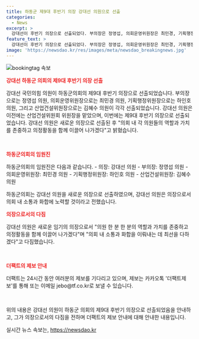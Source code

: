 ```yaml
---
title: 하동군 제9대 후반기 의장 강대선 의원으로 선출
categories:
  - News
excerpt: >
  강대선이 후반기 의장으로 선출되었다. 부의장은 정영섭, 의회운영위원장은 최민경, 기획행정위원장은 하인호, 산업건설위원장은 김혜수로 선출됐다. 강대선은 의원 개개인의 가치를 존중하고 의정활동을 돕겠다고 전했다. 신뢰할 수 있는 제보는 항상 환영된다.
feature_text: >
  강대선이 후반기 의장으로 선출되었다. 부의장은 정영섭, 의회운영위원장은 최민경, 기획행정위원장은 하인호, 산업건설위원장은 김혜수로 선출됐다. 강대선은 의원 개개인의 가치를 존중하고 의정활동을 돕겠다고 전했다. 신뢰할 수 있는 제보는 항상 환영된다.
image: 'https://newsdao.kr/res/images/meta/newsdao_breakingnews.jpg'
---
```


<p><img src="https://newsdao.kr/res/images/meta/newsdao_breakingnews.jpg" alt="bookingtag 속보" /></p>

<p><b><span style="color: #ee2323;">강대선 하동군 의회의 제9대 후반기 의장 선출</span></b></p>

<p>강대선 국민의힘 의원이 하동군의회의 제9대 후반기 의장으로 선출되었습니다. 부의장으로는 정영섭 의원, 의회운영위원장으로는 최민경 의원, 기획행정위원장으로는 하인호 의원, 그리고 산업건설위원장으로는 김혜수 의원이 각각 선출되었습니다. 강대선 의원은 이전에는 산업건설위원회 위원장을 맡았으며, 이번에는 제9대 후반기 의장으로 선출되었습니다. 강대선 의원은 새로운 의장으로 선출된 후 "의회 내 각 의원들의 역할과 가치를 존중하고 의정활동을 함께 이끌어 나가겠다"고 밝혔습니다.</p>

<p data-ke-size="size16">&nbsp;</p>

<p><b><span style="color: #ee2323;">하동군의회의 임원진</span></b></p>

<p>하동군의회의 임원진은 다음과 같습니다.
- 의장: 강대선 의원
- 부의장: 정영섭 의원
- 의회운영위원장: 최민경 의원
- 기획행정위원장: 하인호 의원
- 산업건설위원장: 김혜수 의원</p>

<p>하동군의회는 강대선 의원을 새로운 의장으로 선출하였으며, 강대선 의원은 의장으로서 의회 내 소통과 화합에 노력할 것이라고 전했습니다.</p>

<p data-ke-size="size16"></p>

<p><b><span style="color: #ee2323;">의장으로서의 다짐</span></b></p>

<p>강대선 의원은 새로운 임기의 의장으로서 "의원 한 분 한 분의 역할과 가치를 존중하고 의정활동을 함께 이끌어 나가겠다"며 "의회 내 소통과 화합을 이뤄내는 데 최선을 다하겠다"고 다짐했습니다.</p>

<p data-ke-size="size16">&nbsp;</p>

<p><b><span style="color: #ee2323;">더팩트의 제보 안내</span></b></p>

<p>더팩트는 24시간 동안 여러분의 제보를 기다리고 있으며, 제보는 카카오톡 '더팩트제보'를 통해 또는 이메일 jebo@tf.co.kr로 보낼 수 있습니다.</p>

<p data-ke-size="size16">&nbsp;</p>

<p>위의 내용은 강대선 의원이 하동군 의회의 제9대 후반기 의장으로 선출되었음을 안내하고, 그가 의장으로서의 다짐을 전하며 더팩트의 제보 안내에 대해 안내한 내용입니다.</p>
실시간 뉴스 속보는, <a href="https://newsdao.kr" rel="dofollow">https://newsdao.kr</a>


